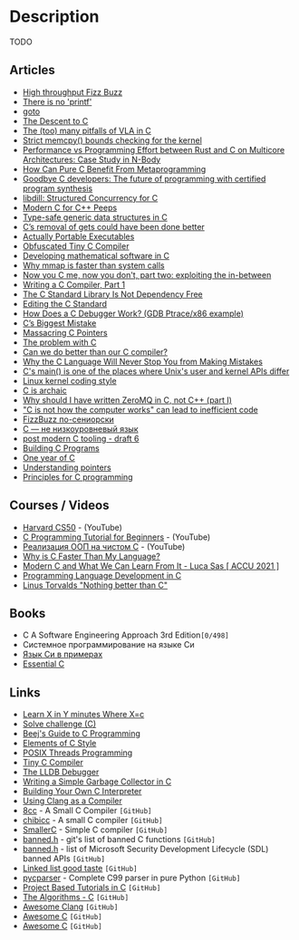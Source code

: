 # Description

TODO


## Articles

- [High throughput Fizz Buzz](https://codegolf.stackexchange.com/questions/215216/high-throughput-fizz-buzz)
- [There is no 'printf'](https://www.netmeister.org/blog/return-printf.html)
- [goto](https://beej.us/guide/bgc/html/split/goto.html)
- [The Descent to C](https://www.chiark.greenend.org.uk/~sgtatham/cdescent/)
- [The (too) many pitfalls of VLA in C](https://blog.joren.ga/vla-bad)
- [Strict memcpy() bounds checking for the kernel](https://lwn.net/Articles/864521/)
- [Performance vs Programming Effort between Rust and C on Multicore Architectures: Case Study in N-Body](https://arxiv.org/abs/2107.11912)
- [How Can Pure C Benefit From Metaprogramming](https://hirrolot.github.io/posts/macros-on-steroids-or-how-can-pure-c-benefit-from-metaprogramming.html)
- [Goodbye C developers: The future of programming with certified program synthesis](https://gopiandcode.uk/logs/log-certified-synthesis.html)
- [libdill: Structured Concurrency for C](http://libdill.org/structured-concurrency.html)
- [Modern C for C++ Peeps](https://floooh.github.io/2019/09/27/modern-c-for-cpp-peeps.html)
- [Type-safe generic data structures in C](https://iafisher.com/blog/2020/06/type-safe-generics-in-c)
- [C’s removal of gets could have been done better](https://quuxplusone.github.io/blog/2021/03/12/gets-considered-harmful-duh/)
- [Actually Portable Executables](https://ahgamut.github.io/c/2021/02/27/ape-cosmo/)
- [Obfuscated Tiny C Compiler](https://bellard.org/otcc/)
- [Developing mathematical software in C](https://fredrikj.net/blog/2021/01/developing-mathematical-software-in-c/)
- [Why mmap is faster than system calls](https://sasha-f.medium.com/why-mmap-is-faster-than-system-calls-24718e75ab37)
- [Now you C me, now you don't, part two: exploiting the in-between](https://securitylab.github.com/research/now-you-c-me-part-two/)
- [Writing a C Compiler, Part 1](https://norasandler.com/2017/11/29/Write-a-Compiler.html)
- [The C Standard Library Is Not Dependency Free](https://prilik.com/blog/post/c-is-not-dependency-free/)
- [Editing the C Standard](https://thephd.dev/editing-the-c-standard)
- [How Does a C Debugger Work? (GDB Ptrace/x86 example)](https://blog.0x972.info/?d=2014/11/13/10/40/50-how-does-a-debugger-work)
- [C’s Biggest Mistake](https://digitalmars.com/articles/C-biggest-mistake.html)
- [Massacring C Pointers](https://wozniak.ca/blog/2018/06/25/1/index.html)
- [The problem with C](https://cor3ntin.github.io/posts/c/)
- [Can we do better than our C compiler?](https://briancallahan.net/blog/20200812.html)
- [Why the C Language Will Never Stop You from Making Mistakes](https://thephd.dev/your-c-compiler-and-standard-library-will-not-help-you)
- [C's main() is one of the places where Unix's user and kernel APIs differ](https://utcc.utoronto.ca/~cks/space/blog/unix/MainKernelAndUserAPI)
- [Linux kernel coding style](https://www.kernel.org/doc/Documentation/process/coding-style.rst)
- [C is archaic](https://hacky.solutions/blog/2019/12/15/c-is-archaic.html)
- [Why should I have written ZeroMQ in C, not C++ (part I)](https://250bpm.com/blog:4/)
- ["C is not how the computer works" can lead to inefficient code](https://steveklabnik.com/writing/c-is-not-how-the-computer-works-can-lead-to-inefficient-code)
- [FizzBuzz по-сениорски](https://habr.com/ru/post/540136/)
- [С — не низкоуровневый язык](https://habr.com/ru/company/badoo/blog/420407/)
- [post modern C tooling - draft 6](http://renesd.blogspot.com/2019/09/post-modern-c-tooling.html)
- [Building C Programs](http://seenaburns.com/building-c-programs/)
- [One year of C](https://floooh.github.io/2018/06/02/one-year-of-c.html)
- [Understanding pointers](https://drewdevault.com/2016/05/28/Understanding-pointers.html)
- [Principles for C programming](https://drewdevault.com/2017/03/15/How-I-learned-to-stop-worrying-and-love-C.html)


## Courses / Videos

- [Harvard CS50](https://youtube.com/playlist?list=PLawfWYMUziZqyUL5QDLVbe3j5BKWj42E5) - (YouTube)
- [C Programming Tutorial for Beginners](https://www.youtube.com/watch?v=KJgsSFOSQv0) - (YouTube)
- [Реализация ООП на чистом C](https://youtu.be/QyjTJ98iOWI) - (YouTube)
- [Why is C Faster Than My Language?](https://youtu.be/vFB0Ot-ZdIM)
- [Modern C and What We Can Learn From It - Luca Sas [ ACCU 2021 ]](https://youtu.be/QpAhX-gsHMs)
- [Programming Language Development in C](https://youtube.com/playlist?list=PLvdK1vRmp8wMzH4w_8sQ30NKU3Bt4Cc-M)
- [Linus Torvalds "Nothing better than C"](https://youtu.be/CYvJPra7Ebk)


## Books

- C A Software Engineering Approach 3rd Edition`[0/498]`
- Системное программирование на языке Си
- [Язык Си в примерах](https://ru.wikibooks.org/wiki/Язык_Си_в_примерах)
- [Essential C](http://cslibrary.stanford.edu/101/EssentialC.pdf)


## Links

- [Learn X in Y minutes Where X=c](https://learnxinyminutes.com/docs/c/)
- [Solve challenge (C)](https://www.hackerrank.com/domains/c)
- [Beej's Guide to C Programming](https://beej.us/guide/bgc/html/)
- [Elements of C Style](https://www.teamten.com/lawrence/style/)
- [POSIX Threads Programming](https://hpc-tutorials.llnl.gov/posix/)
- [Tiny C Compiler](https://bellard.org/tcc/)
- [The LLDB Debugger](https://lldb.llvm.org/)
- [Writing a Simple Garbage Collector in C](http://maplant.com/gc.html)
- [Building Your Own C Interpreter](https://www.drdobbs.com/cpp/building-your-own-c-interpreter/184408184)
- [Using Clang as a Compiler](https://clang.llvm.org/docs/index.html)
- [8cc](https://github.com/rui314/8cc) - A Small C Compiler `[GitHub]`
- [chibicc](https://github.com/rui314/chibicc) - A small C compiler `[GitHub]`
- [SmallerC](https://github.com/alexfru/SmallerC) -  Simple C compiler `[GitHub]`
- [banned.h](https://github.com/git/git/blob/master/banned.h) - git's list of banned C functions `[GitHub]`
- [banned.h](https://github.com/x509cert/banned/blob/master/banned.h) - list of Microsoft Security Development Lifecycle (SDL) banned APIs `[GitHub]`
- [Linked list good taste](https://github.com/mkirchner/linked-list-good-taste) `[GitHub]`
- [pycparser](https://github.com/eliben/pycparser) - Complete C99 parser in pure Python `[GitHub]`
- [Project Based Tutorials in C](https://github.com/rby90/Project-Based-Tutorials-in-C) `[GitHub]`
- [The Algorithms - C](https://github.com/TheAlgorithms/C) `[GitHub]`
- [Awesome Clang](https://github.com/ingve/awesome-clang) `[GitHub]`
- [Awesome C](https://github.com/oz123/awesome-c) `[GitHub]`
- [Awesome C](https://github.com/Bfgeshka/awesome-c) `[GitHub]`
